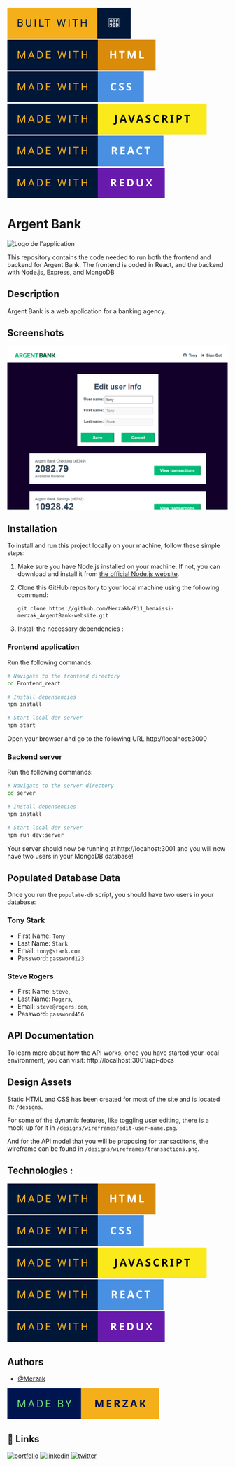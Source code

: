 ![forthebadge](readme/built-with-🤍.svg)  ![forthebadge](readme/made-with-html.svg)  ![forthebadge](readme/made-with-css.svg) ![forthebadge](readme/made-with-javascript.svg) ![forthebadge](readme/made-with-react.svg) ![forthebadge](readme/made-with-redux.svg) 


# Argent Bank
![Logo de l'application](./designs/img/argentBankLogo.png) 

This repository contains the code needed to run both the frontend and backend for Argent Bank.
The frontend is coded in React, and the backend with Node.js, Express, and MongoDB

## Description
Argent Bank is a web application for a banking agency.

## Screenshots
![App Screenshot](readme/argentbank.png)


## Installation

To install and run this project locally on your machine, follow these simple steps:

1. Make sure you have Node.js installed on your machine. If not, you can download and install it from [the official Node.js website](https://nodejs.org/).

2. Clone this GitHub repository to your local machine using the following command:

    ```
    git clone https://github.com/Merzakb/P11_benaissi-merzak_ArgentBank-website.git
    ```

3. Install the necessary dependencies :

### Frontend application
Run the following commands:

```bash
# Navigate to the frontend directory
cd Frontend_react
```

```bash
# Install dependencies
npm install
```

```bash
# Start local dev server
npm start
``` 
Open your browser and go to the following URL http://localhost:3000
    
### Backend server
Run the following commands:

```bash
# Navigate to the server directory
cd server
``` 
```bash
# Install dependencies
npm install
``` 
```bash
# Start local dev server
npm run dev:server
``` 
Your server should now be running at http://locahost:3001 and you will now have two users in your MongoDB database!


## Populated Database Data

Once you run the `populate-db` script, you should have two users in your database:

### Tony Stark

- First Name: `Tony`
- Last Name: `Stark`
- Email: `tony@stark.com`
- Password: `password123`

### Steve Rogers

- First Name: `Steve`,
- Last Name: `Rogers`,
- Email: `steve@rogers.com`,
- Password: `password456`

## API Documentation

To learn more about how the API works, once you have started your local environment, you can visit: http://localhost:3001/api-docs

## Design Assets

Static HTML and CSS has been created for most of the site and is located in: `/designs`.

For some of the dynamic features, like toggling user editing, there is a mock-up for it in `/designs/wireframes/edit-user-name.png`.

And for the API model that you will be proposing for transactitons, the wireframe can be found in `/designs/wireframes/transactions.png`.


## Technologies :
 ![forthebadge](readme/made-with-html.svg)  ![forthebadge](readme/made-with-css.svg) ![forthebadge](readme/made-with-javascript.svg) ![forthebadge](readme/made-with-react.svg) ![forthebadge](readme/made-with-redux.svg) 


## Authors
- [@Merzak](https://github.com/Merzakb)

![Logo](readme/made-by-merzak.svg)


## 🔗 Links
[![portfolio](https://img.shields.io/badge/my_portfolio-000?style=for-the-badge&logo=ko-fi&logoColor=white)](https://merzak-portfolio.vercel.app/)
[![linkedin](https://img.shields.io/badge/linkedin-0A66C2?style=for-the-badge&logo=linkedin&logoColor=white)](https://www.linkedin.com/in/merzak-b-0300b9289/)
[![twitter](https://img.shields.io/badge/twitter-1DA1F2?style=for-the-badge&logo=twitter&logoColor=white)](https://twitter.com/__merzak)
